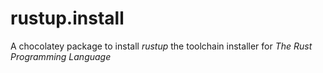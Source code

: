 # rustup.install
A chocolatey package to install *rustup* the toolchain installer for  *The Rust Programming Language*
